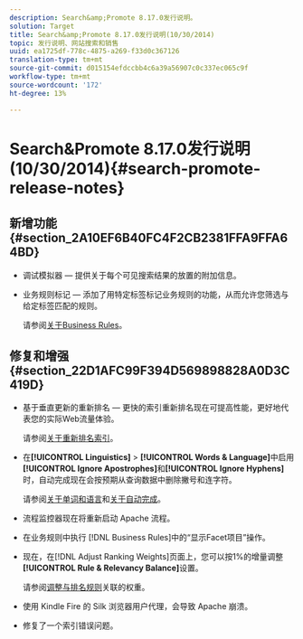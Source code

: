 ```yaml
---
description: Search&amp;Promote 8.17.0发行说明。
solution: Target
title: Search&amp;Promote 8.17.0发行说明(10/30/2014)
topic: 发行说明、网站搜索和销售
uuid: ea1725df-778c-4875-a269-f33d0c367126
translation-type: tm+mt
source-git-commit: d015154efdccbb4c6a39a56907c0c337ec065c9f
workflow-type: tm+mt
source-wordcount: '172'
ht-degree: 13%

---
```



# Search&amp;Promote 8.17.0发行说明(10/30/2014){#search-promote-release-notes}

## 新增功能{#section_2A10EF6B40FC4F2CB2381FFA9FFA64BD}

* 调试模拟器 — 提供关于每个可见搜索结果的放置的附加信息。
* 业务规则标记 — 添加了用特定标签标记业务规则的功能，从而允许您筛选与给定标签匹配的规则。

   请参阅[关于Business Rules](../c-about-rules-menu/c-about-business-rules.md#concept_2A93D76216754D3D8412CDEA00BD26BD)。

## 修复和增强{#section_22D1AFC99F394D569898828A0D3C419D}

* 基于垂直更新的重新排名 — 更快的索引重新排名现在可提高性能，更好地代表您的实际Web流量体验。

   请参阅[关于重新排名索引](../c-about-index-menu/c-about-re-rank-index.md#concept_147B0A9FCD51451787DA898E06F7C692)。

* 在&#x200B;**[!UICONTROL Linguistics]** > **[!UICONTROL Words & Language]**&#x200B;中启用&#x200B;**[!UICONTROL Ignore Apostrophes]**&#x200B;和&#x200B;**[!UICONTROL Ignore Hyphens]**&#x200B;时，自动完成现在会按预期从查询数据中删除撇号和连字符。

   请参阅[关于单词和语言](../c-about-linguistics-menu/c-about-words-and-language.md#concept_CEB4B9576F3C4E2EB87B352EEC738D79)和[关于自动完成](../c-about-auto-complete.md#concept_093A9CD754864BA79B456FE4BEB64578)。

* 流程监控器现在将重新启动 Apache 流程。
* 在业务规则中执行 [!DNL Business Rules]中的“显示Facet项目”操作。
* 现在，在[!DNL Adjust Ranking Weights]页面上，您可以按1%的增量调整&#x200B;**[!UICONTROL Rule & Relevancy Balance]**&#x200B;设置。

   请参阅[调整与排名规则](../c-about-rules-menu/c-about-ranking-rules.md#task_3CB6FC92A66F4D99874A42D55825DB64)关联的权重。

* 使用 Kindle Fire 的 Silk 浏览器用户代理，会导致 Apache 崩溃。
* 修复了一个索引错误问题。

